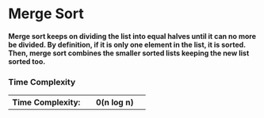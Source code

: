 # Merge Sort

#### Merge sort keeps on dividing the list into equal halves until it can no more be divided. By definition, if it is only one element in the list, it is sorted. Then, merge sort combines the smaller sorted lists keeping the new list sorted too.

### Time Complexity

<table>
    <tr>
        <th>Time Complexity:<th>
        <th> 0(n log n)<th>
    <tr>
</table>
